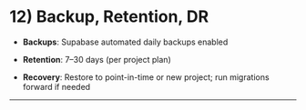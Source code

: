 # **12\) Backup, Retention, DR**

* **Backups**: Supabase automated daily backups enabled

* **Retention**: 7–30 days (per project plan)

* **Recovery**: Restore to point-in-time or new project; run migrations forward if needed

---
